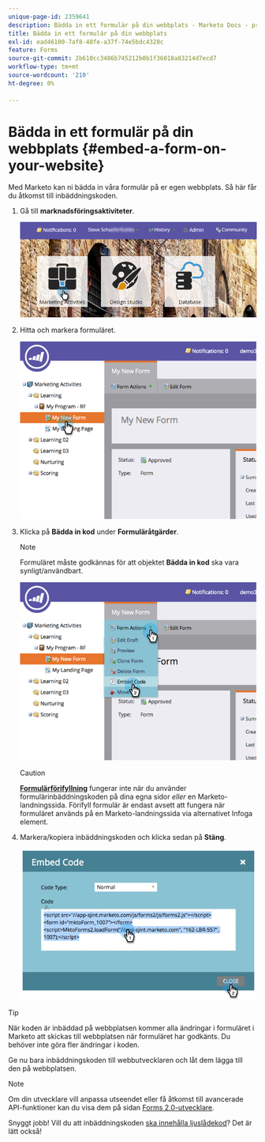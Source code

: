 ```yaml
---
unique-page-id: 2359641
description: Bädda in ett formulär på din webbplats - Marketo Docs - produktdokumentation
title: Bädda in ett formulär på din webbplats
exl-id: ead46100-7af8-48fe-a37f-74e5bdc4328c
feature: Forms
source-git-commit: 2b610cc3486b745212b0b1f36018a83214d7ecd7
workflow-type: tm+mt
source-wordcount: '210'
ht-degree: 0%

---
```


# Bädda in ett formulär på din webbplats {#embed-a-form-on-your-website}

Med Marketo kan ni bädda in våra formulär på er egen webbplats. Så här får du åtkomst till inbäddningskoden.

1. Gå till **marknadsföringsaktiviteter**.

   ![](assets/login-marketing-activities-4.png)

1. Hitta och markera formuläret.

   ![](assets/image2014-9-15-12-3a12-3a14.png)

1. Klicka på **Bädda in kod** under **Formuläråtgärder**.

   >[!NOTE]
   >
   >Formuläret måste godkännas för att objektet **Bädda in kod** ska vara synligt/användbart.

   ![](assets/image2014-9-15-12-3a12-3a20.png)

   >[!CAUTION]
   >
   >**[Formulärförifyllning](/help/marketo/product-docs/administration/settings/edit-landing-page-settings.md)** fungerar inte när du använder formulärinbäddningskoden på dina egna sidor _eller_ en Marketo-landningssida. Förifyll formulär är endast avsett att fungera när formuläret används på en Marketo-landningssida via alternativet Infoga element.

1. Markera/kopiera inbäddningskoden och klicka sedan på **Stäng**.

   ![](assets/image2014-9-15-12-3a12-3a31.png)

>[!TIP]
>
>När koden är inbäddad på webbplatsen kommer alla ändringar i formuläret i Marketo att skickas till webbplatsen när formuläret har godkänts. Du behöver inte göra fler ändringar i koden.

Ge nu bara inbäddningskoden till webbutvecklaren och låt dem lägga till den på webbplatsen.

>[!NOTE]
>
>Om din utvecklare vill anpassa utseendet eller få åtkomst till avancerade API-funktioner kan du visa dem på sidan [Forms 2.0-utvecklare](https://experienceleague.adobe.com/en/docs/marketo-developer/marketo/javascriptapi/forms-api-reference).

Snyggt jobb! Vill du att inbäddningskoden [ska innehålla ljuslådekod](/help/marketo/product-docs/demand-generation/forms/form-actions/use-a-form-in-a-lightbox.md)? Det är lätt också!
